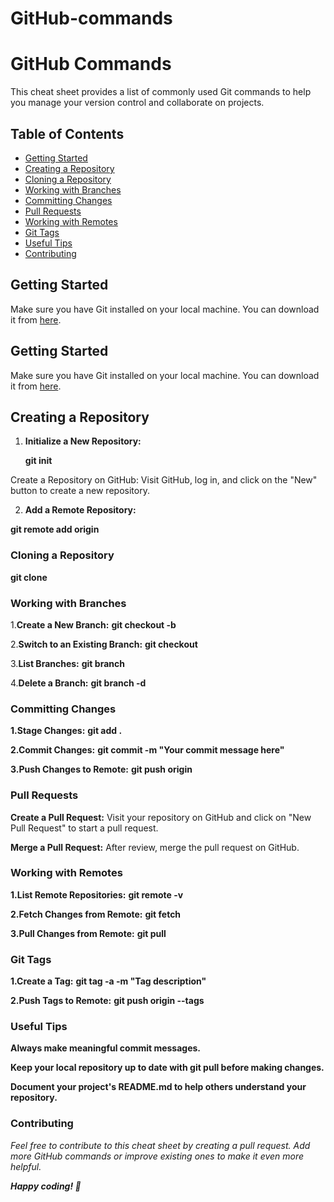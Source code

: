 # GitHub-commands

# GitHub Commands

This cheat sheet provides a list of commonly used Git commands to help you manage your version control and collaborate on  projects.

## Table of Contents

- [Getting Started](#getting-started)
- [Creating a Repository](#creating-a-repository)
- [Cloning a Repository](#cloning-a-repository)
- [Working with Branches](#working-with-branches)
- [Committing Changes](#committing-changes)
- [Pull Requests](#pull-requests)
- [Working with Remotes](#working-with-remotes)
- [Git Tags](#git-tags)
- [Useful Tips](#useful-tips)
- [Contributing](#contributing)

## Getting Started

Make sure you have Git installed on your local machine. You can download it from [here](https://git-scm.com/).



## Getting Started

Make sure you have Git installed on your local machine. You can download it from [here](https://git-scm.com/).

## Creating a Repository

1. **Initialize a New Repository:**

   **git init**

Create a Repository on GitHub:
Visit GitHub, log in, and click on the "New" button to create a new repository.

2. **Add a Remote Repository:**

**git remote add origin <repository-url>**

### Cloning a Repository
**git clone <repository-url>**

### Working with Branches
1.**Create a New Branch:**
**git checkout -b <branch-name>**

2.**Switch to an Existing Branch:**
**git checkout <branch-name>**

3.**List Branches:**
**git branch**

4.**Delete a Branch:**
**git branch -d <branch-name>**

### Committing Changes
**1.Stage Changes:**
**git add .**

**2.Commit Changes:**
**git commit -m "Your commit message here"**

**3.Push Changes to Remote:**
**git push origin <branch-name>**

### Pull Requests
**Create a Pull Request:**
Visit your repository on GitHub and click on "New Pull Request" to start a pull request.

**Merge a Pull Request:**
After review, merge the pull request on GitHub.

### Working with Remotes

**1.List Remote Repositories:**
**git remote -v**

**2.Fetch Changes from Remote:**
**git fetch**

**3.Pull Changes from Remote:**
**git pull**

### Git Tags
**1.Create a Tag:**
**git tag -a <tag-name> -m "Tag description"**

**2.Push Tags to Remote:**
**git push origin --tags**

### Useful Tips
**Always make meaningful commit messages.**

**Keep your local repository up to date with git pull before making changes.**

**Document your project's README.md to help others understand your repository.**

### Contributing
*Feel free to contribute to this cheat sheet by creating a pull request. Add more GitHub commands or improve existing ones to make it even more helpful.*

***Happy coding! 🚀***
